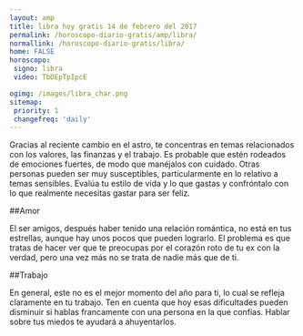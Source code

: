 ```yaml
---
layout: amp
title: libra hoy gratis 14 de febrero del 2017 
permalink: /horoscopo-diario-gratis/amp/libra/
normallink: /horoscopo-diario-gratis/libra/
home: FALSE
horoscopo:
 signo: libra
 video: TbDEpTpIpcE

ogimg: /images/libra_char.png
sitemap:
 priority: 1
 changefreq: 'daily'
---
```



Gracias al reciente cambio en el astro, te concentras en temas relacionados con los valores, las finanzas y el trabajo. Es probable que estén rodeados de emociones fuertes, de modo que manéjalos con cuidado. Otras personas pueden ser muy susceptibles, particularmente en lo relativo a temas sensibles. Evalúa tu estilo de vida y lo que gastas y confróntalo con lo que realmente necesitas gastar para ser feliz.

##Amor

El ser amigos, después haber tenido una relación romántica, no está en tus estrellas, aunque hay unos pocos que pueden lograrlo. El problema es que tratas de hacer ver que te preocupas por el corazón roto de tu  ex con la verdad, pero una vez más no se trata de nadie más que de ti.

##Trabajo

En general, este no es el mejor momento del año para ti, lo cual se refleja claramente en tu trabajo. Ten en cuenta que hoy esas dificultades pueden disminuir si hablas francamente con una persona en la que confías. Hablar sobre tus miedos te ayudará a ahuyentarlos.